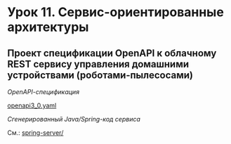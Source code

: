 # Урок 11. Сервис-ориентированные архитектуры

## Проект спецификации OpenAPI к облачному REST сервису управления домашними устройствами (роботами-пылесосами)

*OpenAPI-cпецификация*

[openapi3_0.yaml](openapi.yaml)

*Сгенерированный Java/Spring-код сервиса*

См.: [spring-server/](spring-server)


